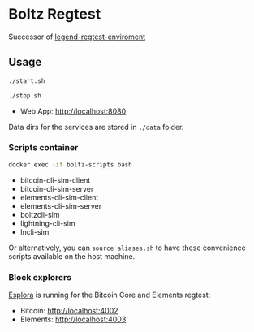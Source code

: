 # Boltz Regtest

Successor of [legend-regtest-enviroment](https://github.com/BoltzExchange/legend-regtest-enviroment)

## Usage

```bash
./start.sh
```

```bash
./stop.sh
```

- Web App: [http://localhost:8080](http://localhost:8080)

Data dirs for the services are stored in `./data` folder.

### Scripts container

```bash
docker exec -it boltz-scripts bash
```

- bitcoin-cli-sim-client
- bitcoin-cli-sim-server
- elements-cli-sim-client
- elements-cli-sim-server
- boltzcli-sim
- lightning-cli-sim
- lncli-sim

Or alternatively, you can `source aliases.sh` to have these convenience scripts available on the host machine.

### Block explorers

[Esplora](https://github.com/Blockstream/esplora) is running for the Bitcoin Core and Elements regtest:

- Bitcoin: [http://localhost:4002](http://localhost:4002)
- Elements: [http://localhost:4003](http://localhost:4003)
